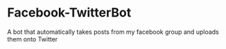 # Facebook-TwitterBot
A bot that automatically takes posts from my facebook group and uploads them onto Twitter
